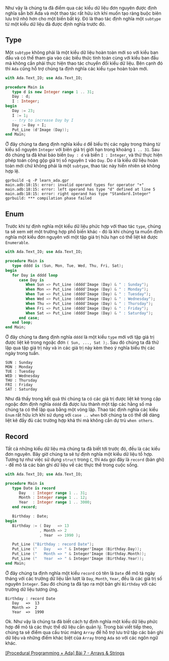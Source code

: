 Như vậy là chúng ta đã điểm qua các kiểu dữ liệu đơn nguyên được định nghĩa sẵn bởi Ada và một thao tác rất hữu ích khi muốn tạo ràng buộc biên lưu trữ nhỏ hơn cho một biến bất kỳ. Đó là thao tác định nghĩa một `subtype` từ một kiểu dữ liệu đã được định nghĩa trước đó.

## Type

Một `subtype` không phải là một kiểu dữ liệu hoàn toàn mới so với kiểu ban đầu và có thể tham gia vào các biểu thức tính toán cùng với kiểu ban đầu mà không cần phải thực hiện thao tác chuyển đổi kiểu dữ liệu. Bên cạnh đó thì `Ada` cũng hỗ trợ chúng ta định nghĩa các kiểu `type` hoàn toàn mới.

```src/main.adb
with Ada.Text_IO; use Ada.Text_IO;

procedure Main is
   type d is new Integer range 1 .. 31;
   Day : d;
   I : Integer;
begin
   Day := 23;
   I := 1;
   -- try to increase Day by I
   Day := Day + I;
   Put_Line (d'Image (Day));
end Main;
```

Ở đây chúng ta đang định nghĩa kiểu `d` để biểu thị các ngày trong tháng từ kiểu số nguyên `Integer` với biên giá trị giới hạn trong khoảng `1 .. 31`. Sau đó chúng ta đã khai báo biến `Day : d` và biến `I : Integer`, và thử thực hiện phép toán cộng gộp giá trị số nguyên `I` vào `Day`. Do `d` là kiểu dữ liệu hoàn toàn mới chứ không phải là một `subtype`, thao tác này hiển nhiên sẽ không hợp lệ.

```Console.io
gprbuild -q -P learn_ada.gpr
main.adb:18:15: error: invalid operand types for operator "+"
main.adb:18:15: error: left operand has type "d" defined at line 5
main.adb:18:15: error: right operand has type "Standard.Integer"
gprbuild: *** compilation phase failed
```

## Enum

Trước khi tự định nghĩa một kiểu dữ liệu phức hợp với thao tác `type`, chúng ta sẽ xem xét một trường hợp phổ biến khác - đó là khi chúng ta muốn định nghĩa một kiểu đơn nguyên với một tập giá trị hữu hạn có thể liệt kê được `Enumerable`.

```src/main.adb
with Ada.Text_IO; use Ada.Text_IO;

procedure Main is
   type dddd is (Sun, Mon, Tue, Wed, Thu, Fri, Sat);
begin
   for Day in dddd loop
      case Day is
         When Sun => Put_Line (dddd'Image (Day) & " : Sunday");
         When Mon => Put_Line (dddd'Image (Day) & " : Monday");
         When Tue => Put_Line (dddd'Image (Day) & " : Tuesday");
         When Wed => Put_Line (dddd'Image (Day) & " : Wednesday");
         When Thu => Put_Line (dddd'Image (Day) & " : Thursday");
         When Fri => Put_Line (dddd'Image (Day) & " : Friday");
         When Sat => Put_Line (dddd'Image (Day) & " : Saturday");
      end case;
   end loop;
end Main;
```

Ở đây chúng ta đang định nghĩa `dddd` là một kiểu `type` mới với tập giá trị được liệt kê trong ngoặc đơn `( Sun, ..., Sat );`. Sau đó chúng ta đã thử lặp qua tập giá trị này và in các giá trị này kèm theo ý nghĩa biểu thị các ngày trong tuần.

```Console.io
SUN : Sunday
MON : Monday
TUE : Tuesday
WED : Wednesday
THU : Thursday
FRI : Friday
SAT : Saturday
```

Như đã thấy trong kết quả thì chúng ta có các giá trị được liệt kê trong cặp ngoặc đơn định nghĩa `dddd` đã được lưu thành một tập các hằng số mà chúng ta có thể lặp qua bằng một vòng lặp. Thao tác định nghĩa các kiểu `Enum` rất hữu ích khi sử dụng với `case .. when` bởi chúng ta có thể dễ dàng liệt kê đầy đủ các trường hợp khả thi mà không cần dự trù `when others`.

## Record

Tất cả những kiểu dữ liệu mà chúng ta đã biết tới trước đó, đều là các kiểu đơn nguyên. Bây giờ chúng ta sẽ tự định nghĩa một kiểu dữ liệu tổ hợp. Tương tự như việc sử dụng `struct` trong `C`, thì `Ada` gọi đây là `record` (bản ghi) - để mô tả các bản ghi dữ liệu về các thực thể trong cuộc sống.

```src/main.adb
with Ada.Text_IO; use Ada.Text_IO;

procedure Main is
   type Date is record
      Day   : Integer range 1 .. 31;
      Month : Integer range 1 .. 12;
      Year  : Integer range 1 .. 3000;
   end record;

   Birthday : Date;
begin
   Birthday := ( Day   => 13
               , Month => 2
               , Year  => 1990 );

   Put_Line ("Birthday : record Date");
   Put_Line ("   Day   => " & Integer'Image (Birthday.Day));
   Put_Line ("   Month => " & Integer'Image (Birthday.Month));
   Put_Line ("   Year  => " & Integer'Image (Birthday.Year));
end Main;
```

Ở đây chúng ta định nghĩa một kiểu `record` có tên là `Date` để mô tả ngày tháng với các trường dữ liệu lần lượt là `Day`, `Month`, `Year`, đều là các giá trị số nguyên `Integer`. Sau đó chúng ta đã tạo ra một bản ghi `Bỉrthday` với các trường dữ liệu tương ứng.

```Console.io
Birthday : record Date
   Day   =>  13
   Month =>  2
   Year  =>  1990
```

Ok. Như vậy là chúng ta đã biết cách tự định nghĩa một kiểu dữ liệu phức hợp để mô tả các thực thể dữ liệu cần quản lý. Trong bài viết tiếp theo, chúng ta sẽ điểm qua cấu trúc mảng `Array` để hỗ trợ lưu trữ tập các bản ghi dữ liệu và những điểm khác biệt của `Array` trong `Ada` so với các ngôn ngữ khác.

[[Procedural Programming + Ada] Bài 7 - Arrays &  Strings](https://viblo.asia/p/yZjJYjgDLOE)